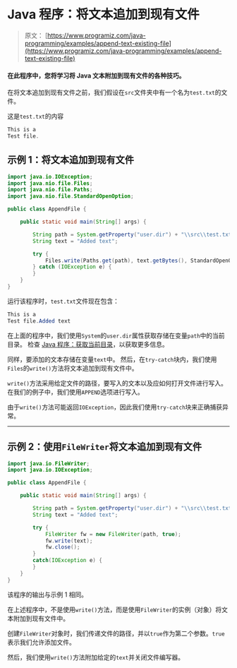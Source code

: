 # Java 程序：将文本追加到现有文件

> 原文： [https://www.programiz.com/java-programming/examples/append-text-existing-file](https://www.programiz.com/java-programming/examples/append-text-existing-file)

#### 在此程序中，您将学习将 Java 文本附加到现有文件的各种技巧。

在将文本追加到现有文件之前，我们假设在`src`文件夹中有一个名为`test.txt`的文件。

这是`test.txt`的内容

```java
This is a
Test file.
```

## 示例 1：将文本追加到现有文件

```java
import java.io.IOException;
import java.nio.file.Files;
import java.nio.file.Paths;
import java.nio.file.StandardOpenOption;

public class AppendFile {

    public static void main(String[] args) {

        String path = System.getProperty("user.dir") + "\\src\\test.txt";
        String text = "Added text";

        try {
            Files.write(Paths.get(path), text.getBytes(), StandardOpenOption.APPEND);
        } catch (IOException e) {
        }
    }
}
```

运行该程序时，`test.txt`文件现在包含：

```java
This is a
Test file.Added text
```

在上面的程序中，我们使用`System`的`user.dir`属性获取存储在变量`path`中的当前目录。 检查 [Java 程序：获取当前目录](/java-programming/examples/current-working-directory "Java Program to get the current directory")，以获取更多信息。

同样，要添加的文本存储在变量`text`中。 然后，在`try-catch`块内，我们使用`Files`的`write()`方法将文本追加到现有文件中。

`write()`方法采用给定文件的路径，要写入的文本以及应如何打开文件进行写入。 在我们的例子中，我们使用`APPEND`选项进行写入。

由于`write()`方法可能返回`IOException`，因此我们使用`try-catch`块来正确捕获异常。

* * *

## 示例 2：使用`FileWriter`将文本追加到现有文件

```java
import java.io.FileWriter;
import java.io.IOException;

public class AppendFile {

    public static void main(String[] args) {

        String path = System.getProperty("user.dir") + "\\src\\test.txt";
        String text = "Added text";

        try {
            FileWriter fw = new FileWriter(path, true);
            fw.write(text);
            fw.close();
        }
        catch(IOException e) {
        }
    }
}
```

该程序的输出与示例 1 相同。

在上述程序中，不是使用`write()`方法，而是使用`FileWriter`的实例（对象）将文本附加到现有文件中。

创建`FileWriter`对象时，我们传递文件的路径，并以`true`作为第二个参数。`true`表示我们允许添加文件。

然后，我们使用`write()`方法附加给定的`text`并关闭文件编写器。